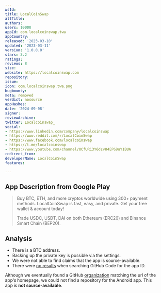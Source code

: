 ```yaml
---
wsId: 
title: LocalCoinSwap
altTitle: 
authors: 
users: 10000
appId: com.localcoinswap.twa
appCountry: 
released: '2023-03-10'
updated: '2023-03-11'
version: '1.0.0.0'
stars: 3.2
ratings: 
reviews: 8
size: 
website: https://localcoinswap.com
repository: 
issue: 
icon: com.localcoinswap.twa.png
bugbounty: 
meta: removed
verdict: nosource
appHashes: 
date: '2024-09-08'
signer: 
reviewArchive: 
twitter: Localcoinswap_
social:
- https://www.linkedin.com/company/localcoinswap
- https://www.reddit.com/r/LocalCoinSwap
- https://www.facebook.com/localcoinswap
- https://t.me/localcoinswap
- https://www.youtube.com/channel/UCfUR13Y6dzv84EPG9uY1BUA
redirect_from: 
developerName: LocalCoinSwap
features: 

---
```


## App Description from Google Play

> Buy BTC, ETH, and more cryptos worldwide using 300+ payment methods. LocalCoinSwap is fast, easy, and private. Get your free wallet & account today!
>
> Trade USDC, USDT, DAI on both Ethereum (ERC20) and Binance Smart Chain (BEP20).

## Analysis 

- There is a BTC address. 
- Backing up the private key is possible via the settings.
- We were not able to find claims that the app is source-available.
- There were [no results](https://github.com/search?q=com.localcoinswap.twa&type=code) when searching GitHub Code for the app ID.

Although we eventually found a GitHub [organization](https://github.com/orgs/LocalCoinSwap/repositories) matching the url of the app's homepage, we could not find a repository for the Android app. This app is **not source-available**.